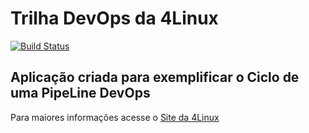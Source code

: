 # Trilha DevOps da 4Linux

<!-- Altere a Flag abaixo com sua URL do Travis -->
[![Build Status](https://travis-ci.org/pcpana/DevOpsLab-HelloWorld.svg?branch=master)](https://travis-ci.org/pcpana/DevOpsLab-HelloWorld)

## Aplicação criada para exemplificar o Ciclo de uma PipeLine DevOps


Para maiores informações acesse o [Site da 4Linux](https://www.4linux.com.br/cursos/devops)
